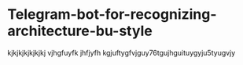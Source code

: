 # Telegram-bot-for-recognizing-architecture-bu-style
kjkjkjkjkjkjkj vjhgfuyfk jhfjyfh kgjuftygfvjguy76tgujhguituygyju5tyugvjy 
